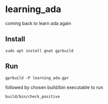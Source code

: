 # learning_ada
coming back to learn ada again 

## Install

`sudo apt install gnat gprbuild`

## Run

`gprbuild -P learning_ada.gpr`

followed by chosen build/bin executable to run

`build/bin/check_positive`